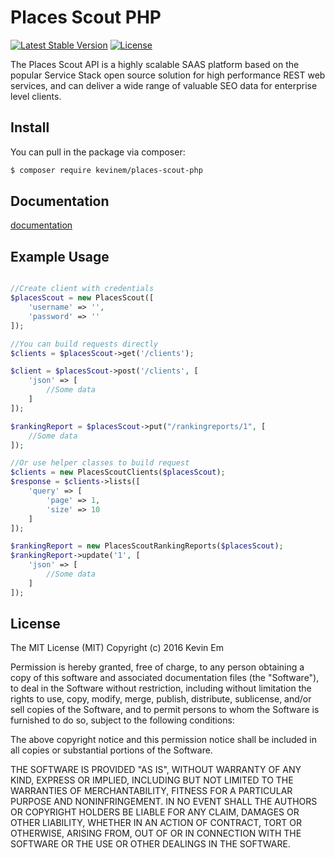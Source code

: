 # Places Scout PHP 

[![Latest Stable Version](https://poser.pugx.org/kevinem/places-scout-php/v/stable?format=flat-square)](https://packagist.org/packages/kevinem/places-scout-php)
[![License](https://poser.pugx.org/kevinem/places-scout-php/license?format=flat-square)](https://packagist.org/packages/kevinem/places-scout-php)

The Places Scout API is a highly scalable SAAS platform based on the popular Service Stack open source solution for 
high performance REST web services, and can deliver a wide range of valuable SEO data for enterprise level clients.

## Install

You can pull in the package via composer:
``` bash
$ composer require kevinem/places-scout-php
```

## Documentation

[documentation](https://apihost1.placesscout.com/documentation/index.html)

## Example Usage

``` php

//Create client with credentials
$placesScout = new PlacesScout([
    'username' => '',
    'password' => ''
]);

//You can build requests directly 
$clients = $placesScout->get('/clients');

$client = $placesScout->post('/clients', [
    'json' => [
        //Some data
    ]
]);

$rankingReport = $placesScout->put("/rankingreports/1", [
    //Some data
]);

//Or use helper classes to build request
$clients = new PlacesScoutClients($placesScout);
$response = $clients->lists([
    'query' => [
        'page' => 1,
        'size' => 10
    ]
]);

$rankingReport = new PlacesScoutRankingReports($placesScout);
$rankingReport->update('1', [
    'json' => [
        //Some data
    ]
]);

```

## License 

The MIT License (MIT)
Copyright (c) 2016 Kevin Em

Permission is hereby granted, free of charge, to any person obtaining a copy of this software and associated
documentation files (the "Software"), to deal in the Software without restriction, including without limitation
the rights to use, copy, modify, merge, publish, distribute, sublicense, and/or sell copies of the Software,
and to permit persons to whom the Software is furnished to do so, subject to the following conditions:

The above copyright notice and this permission notice shall be included in all copies or substantial portions of
the Software.

THE SOFTWARE IS PROVIDED "AS IS", WITHOUT WARRANTY OF ANY KIND, EXPRESS OR IMPLIED, INCLUDING BUT NOT LIMITED
TO THE WARRANTIES OF MERCHANTABILITY, FITNESS FOR A PARTICULAR PURPOSE AND NONINFRINGEMENT. IN NO EVENT SHALL
THE AUTHORS OR COPYRIGHT HOLDERS BE LIABLE FOR ANY CLAIM, DAMAGES OR OTHER LIABILITY, WHETHER IN AN ACTION OF
CONTRACT, TORT OR OTHERWISE, ARISING FROM, OUT OF OR IN CONNECTION WITH THE SOFTWARE OR THE USE OR OTHER DEALINGS
IN THE SOFTWARE.
